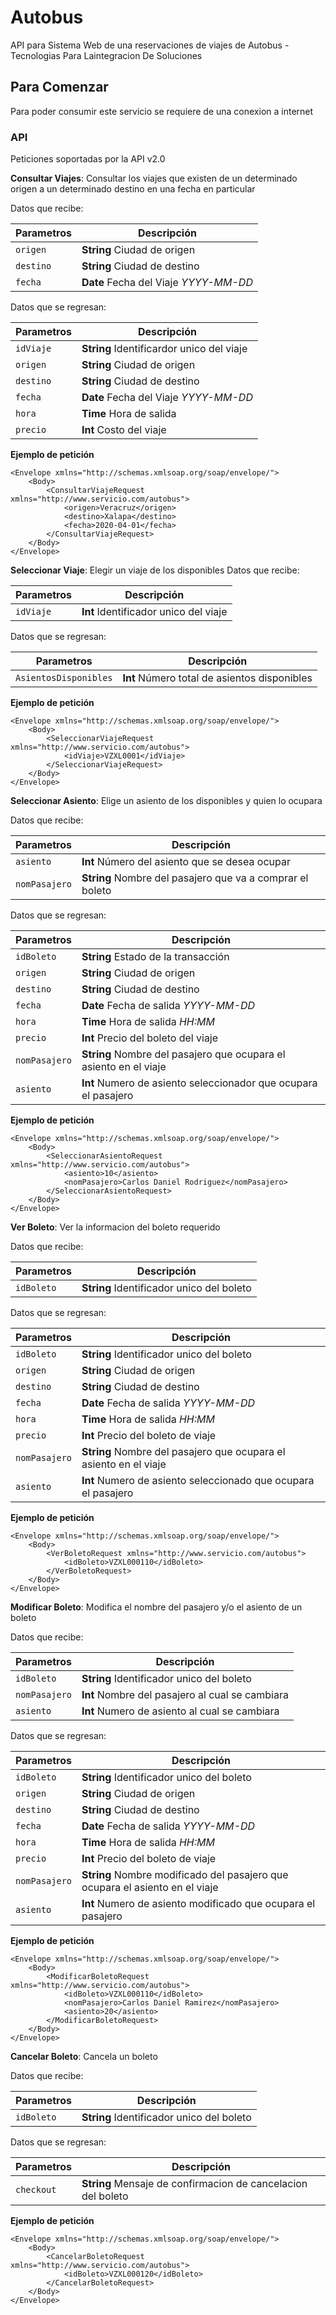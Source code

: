 # Autobus

API para Sistema Web de una reservaciones de viajes de Autobus - Tecnologias Para Laintegracion De Soluciones 

## Para Comenzar

Para poder consumir este servicio se requiere de una conexion a internet


### API

Peticiones soportadas por la API v2.0


**Consultar Viajes**: Consultar los viajes que existen de un determinado origen a un determinado destino en una fecha en particular 

Datos que recibe: 

| Parametros | Descripción |
| --- | --- |
| `origen` | **String** Ciudad de origen|
| `destino` | **String** Ciudad de destino|
| `fecha` | **Date** Fecha del Viaje *YYYY-MM-DD* |

Datos que se regresan:

| Parametros | Descripción |
| --- | --- |
| `idViaje` | **String** Identificardor unico del viaje|
| `origen` | **String** Ciudad de origen|
| `destino` | **String** Ciudad de destino|
| `fecha` | **Date** Fecha del Viaje *YYYY-MM-DD* |
| `hora` | **Time** Hora de salida|
| `precio` | **Int** Costo del viaje|

**Ejemplo de petición**

```
<Envelope xmlns="http://schemas.xmlsoap.org/soap/envelope/">
    <Body>
        <ConsultarViajeRequest xmlns="http://www.servicio.com/autobus">
            <origen>Veracruz</origen>
            <destino>Xalapa</destino>
            <fecha>2020-04-01</fecha>
        </ConsultarViajeRequest>
    </Body>
</Envelope>

```

**Seleccionar Viaje**: Elegir un viaje de los disponibles
Datos que recibe: 

| Parametros | Descripción |
| --- | --- |
| `idViaje` | **Int** Identificador unico del viaje |

Datos que se regresan:

| Parametros | Descripción |
| --- | --- |
| `AsientosDisponibles` | **Int** Número total de asientos disponibles|

**Ejemplo de petición**

```
<Envelope xmlns="http://schemas.xmlsoap.org/soap/envelope/">
    <Body>
        <SeleccionarViajeRequest xmlns="http://www.servicio.com/autobus">
            <idViaje>VZXL0001</idViaje>
        </SeleccionarViajeRequest>
    </Body>
</Envelope>

```

**Seleccionar Asiento**: Elige un asiento de los disponibles y quien lo ocupara

Datos que recibe: 

| Parametros | Descripción |
| --- | --- |
| `asiento` | **Int** Número del asiento que se desea ocupar|
| `nomPasajero` | **String** Nombre del pasajero que va a comprar el boleto|

Datos que se regresan:

| Parametros | Descripción |
| --- | --- |
| `idBoleto` | **String** Estado de la transacción|
| `origen` | **String** Ciudad de origen|
| `destino` | **String** Ciudad de destino|
| `fecha` | **Date** Fecha de salida *YYYY-MM-DD* |
| `hora` | **Time** Hora de salida *HH:MM* |
| `precio` | **Int** Precio del boleto del viaje |
| `nomPasajero` | **String** Nombre del pasajero que ocupara el asiento en el viaje |
| `asiento` |  **Int** Numero de asiento seleccionador que ocupara el pasajero |

**Ejemplo de petición**

```
<Envelope xmlns="http://schemas.xmlsoap.org/soap/envelope/">
    <Body>
        <SeleccionarAsientoRequest xmlns="http://www.servicio.com/autobus">
            <asiento>10</asiento>
            <nomPasajero>Carlos Daniel Rodriguez</nomPasajero>
        </SeleccionarAsientoRequest>
    </Body>
</Envelope>

```

**Ver Boleto**: Ver la informacion del boleto requerido

Datos que recibe: 

| Parametros | Descripción |
| --- | --- |
| `idBoleto` | **String** Identificador unico del boleto |

Datos que se regresan:

| Parametros | Descripción |
| --- | --- |
| `idBoleto` | **String** Identificador unico del boleto|
| `origen` | **String** Ciudad de origen|
| `destino` | **String** Ciudad de destino|
| `fecha` | **Date** Fecha de salida *YYYY-MM-DD* |
| `hora` | **Time** Hora de salida *HH:MM* |
| `precio` | **Int** Precio del boleto de viaje |
| `nomPasajero` | **String** Nombre del pasajero que ocupara el asiento en el viaje |
| `asiento` |  **Int** Numero de asiento seleccionado que ocupara el pasajero |

**Ejemplo de petición**

```
<Envelope xmlns="http://schemas.xmlsoap.org/soap/envelope/">
    <Body>
        <VerBoletoRequest xmlns="http://www.servicio.com/autobus">
            <idBoleto>VZXL000110</idBoleto>
        </VerBoletoRequest>
    </Body>
</Envelope>
```

**Modificar Boleto**: Modifica el nombre del pasajero y/o el asiento de un boleto

Datos que recibe: 

| Parametros | Descripción |
| --- | --- |
| `idBoleto` | **String** Identificador unico del boleto |
| `nomPasajero` | **Int** Nombre del pasajero al cual se cambiara |
| `asiento` | **Int** Numero de asiento al cual se cambiara |

Datos que se regresan:

| Parametros | Descripción |
| --- | --- |
| `idBoleto` | **String** Identificador unico del boleto|
| `origen` | **String** Ciudad de origen|
| `destino` | **String** Ciudad de destino|
| `fecha` | **Date** Fecha de salida *YYYY-MM-DD* |
| `hora` | **Time** Hora de salida *HH:MM* |
| `precio` | **Int** Precio del boleto de viaje |
| `nomPasajero` | **String** Nombre modificado del pasajero que ocupara el asiento en el viaje |
| `asiento` |  **Int** Numero de asiento modificado que ocupara el pasajero |


**Ejemplo de petición**

```
<Envelope xmlns="http://schemas.xmlsoap.org/soap/envelope/">
    <Body>
        <ModificarBoletoRequest xmlns="http://www.servicio.com/autobus">
            <idBoleto>VZXL000110</idBoleto>
            <nomPasajero>Carlos Daniel Ramirez</nomPasajero>
            <asiento>20</asiento>
        </ModificarBoletoRequest>
    </Body>
</Envelope>
```
**Cancelar Boleto**: Cancela un boleto

Datos que recibe: 

| Parametros | Descripción |
| --- | --- |
| `idBoleto` | **String** Identificador unico del boleto |

Datos que se regresan:

| Parametros | Descripción |
| --- | --- |
| `checkout` | **String** Mensaje de confirmacion de cancelacion del boleto|
**Ejemplo de petición**

```
<Envelope xmlns="http://schemas.xmlsoap.org/soap/envelope/">
    <Body>
        <CancelarBoletoRequest xmlns="http://www.servicio.com/autobus">
            <idBoleto>VZXL000120</idBoleto>
        </CancelarBoletoRequest>
    </Body>
</Envelope>
```

